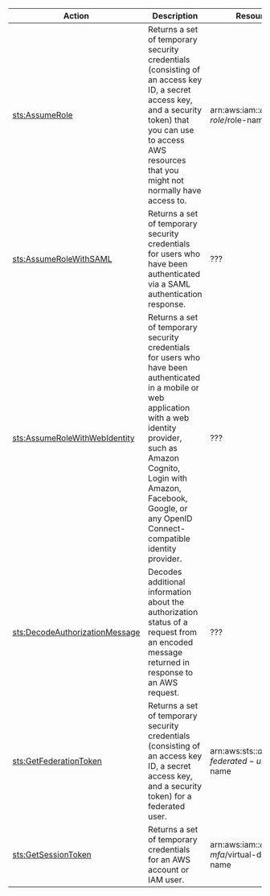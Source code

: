| Action | Description | Resource | Condition |
| --- | --- | --- | --- |
| [sts:AssumeRole](http://docs.aws.amazon.com/STS/latest/APIReference/API_AssumeRole.html) | Returns a set of temporary security credentials (consisting of an access key ID, a secret access key, and a security token) that you can use to access AWS resources that you might not normally have access to. | arn:aws:iam::$account:role/$role-name | - |
| [sts:AssumeRoleWithSAML](http://docs.aws.amazon.com/STS/latest/APIReference/API_AssumeRoleWithSAML.html) | Returns a set of temporary security credentials for users who have been authenticated via a SAML authentication response. | ??? | - |
| [sts:AssumeRoleWithWebIdentity](http://docs.aws.amazon.com/STS/latest/APIReference/API_AssumeRoleWithWebIdentity.html) | Returns a set of temporary security credentials for users who have been authenticated in a mobile or web application with a web identity provider, such as Amazon Cognito, Login with Amazon, Facebook, Google, or any OpenID Connect-compatible identity provider. | ??? | - |
| [sts:DecodeAuthorizationMessage](http://docs.aws.amazon.com/STS/latest/APIReference/API_DecodeAuthorizationMessage.html) | Decodes additional information about the authorization status of a request from an encoded message returned in response to an AWS request. | ??? | - |
| [sts:GetFederationToken](http://docs.aws.amazon.com/STS/latest/APIReference/API_GetFederationToken.html) | Returns a set of temporary security credentials (consisting of an access key ID, a secret access key, and a security token) for a federated user. | arn:aws:sts::$account:federated-user/$user-name | - |
| [sts:GetSessionToken](http://docs.aws.amazon.com/STS/latest/APIReference/API_GetSessionToken.html) | Returns a set of temporary credentials for an AWS account or IAM user. | arn:aws:iam::$account:mfa/$virtual-device-name | - |
